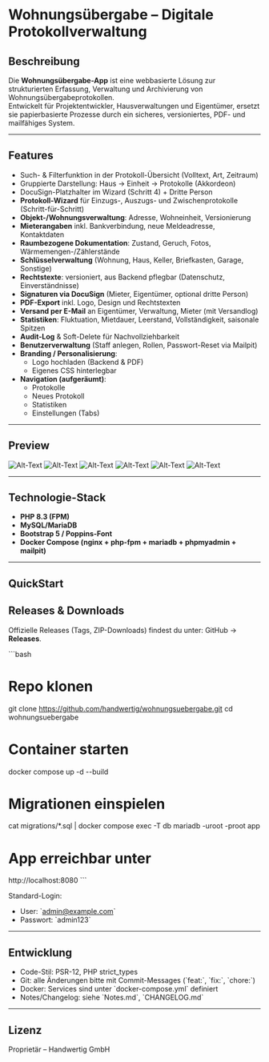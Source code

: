 # Wohnungsübergabe – Digitale Protokollverwaltung

## Beschreibung
Die **Wohnungsübergabe-App** ist eine webbasierte Lösung zur strukturierten Erfassung, Verwaltung und Archivierung von Wohnungsübergabeprotokollen.  
Entwickelt für Projektentwickler, Hausverwaltungen und Eigentümer, ersetzt sie papierbasierte Prozesse durch ein sicheres, versioniertes, PDF- und mailfähiges System.

---

## Features
- Such- & Filterfunktion in der Protokoll-Übersicht (Volltext, Art, Zeitraum)
- Gruppierte Darstellung: Haus → Einheit → Protokolle (Akkordeon)
- DocuSign-Platzhalter im Wizard (Schritt 4) + Dritte Person
- **Protokoll-Wizard** für Einzugs-, Auszugs- und Zwischenprotokolle (Schritt-für-Schritt)
- **Objekt-/Wohnungsverwaltung**: Adresse, Wohneinheit, Versionierung
- **Mieterangaben** inkl. Bankverbindung, neue Meldeadresse, Kontaktdaten
- **Raumbezogene Dokumentation**: Zustand, Geruch, Fotos, Wärmemengen-/Zählerstände
- **Schlüsselverwaltung** (Wohnung, Haus, Keller, Briefkasten, Garage, Sonstige)
- **Rechtstexte**: versioniert, aus Backend pflegbar (Datenschutz, Einverständnisse)
- **Signaturen via DocuSign** (Mieter, Eigentümer, optional dritte Person)
- **PDF-Export** inkl. Logo, Design und Rechtstexten
- **Versand per E-Mail** an Eigentümer, Verwaltung, Mieter (mit Versandlog)
- **Statistiken**: Fluktuation, Mietdauer, Leerstand, Vollständigkeit, saisonale Spitzen
- **Audit-Log** & Soft-Delete für Nachvollziehbarkeit
- **Benutzerverwaltung** (Staff anlegen, Rollen, Passwort-Reset via Mailpit)
- **Branding / Personalisierung**:
  - Logo hochladen (Backend & PDF)
  - Eigenes CSS hinterlegbar
- **Navigation (aufgeräumt)**:
  - Protokolle
  - Neues Protokoll
  - Statistiken
  - Einstellungen (Tabs)

---

## Preview
![Alt-Text](https://github.com/handwertig/wohnungsuebergabe/blob/main/docs/images/01%20login.png)
![Alt-Text](https://github.com/handwertig/wohnungsuebergabe/blob/main/docs/images/02%20uebersicht.png)
![Alt-Text](https://github.com/handwertig/wohnungsuebergabe/blob/main/docs/images/03%20wizard.png)
![Alt-Text](https://github.com/handwertig/wohnungsuebergabe/blob/main/docs/images/04%20statistik.png)
![Alt-Text](https://github.com/handwertig/wohnungsuebergabe/blob/main/docs/images/05%20einstellungen.png)
![Alt-Text](https://github.com/handwertig/wohnungsuebergabe/blob/main/docs/images/06%20texte.png)

---

## Technologie-Stack
- **PHP 8.3 (FPM)**  
- **MySQL/MariaDB**  
- **Bootstrap 5 / Poppins-Font**  
- **Docker Compose (nginx + php-fpm + mariadb + phpmyadmin + mailpit)**  

---

## QuickStart

## Releases & Downloads
Offizielle Releases (Tags, ZIP-Downloads) findest du unter: GitHub → **Releases**.


\`\`\`bash
# Repo klonen
git clone https://github.com/handwertig/wohnungsuebergabe.git
cd wohnungsuebergabe

# Container starten
docker compose up -d --build

# Migrationen einspielen
cat migrations/*.sql | docker compose exec -T db mariadb -uroot -proot app

# App erreichbar unter
http://localhost:8080
\`\`\`

Standard-Login:  
- User: \`admin@example.com\`  
- Passwort: \`admin123\`

---

## Entwicklung
- Code-Stil: PSR-12, PHP strict_types
- Git: alle Änderungen bitte mit Commit-Messages (\`feat:\`, \`fix:\`, \`chore:\`)
- Docker: Services sind unter \`docker-compose.yml\` definiert
- Notes/Changelog: siehe \`Notes.md\`, \`CHANGELOG.md\`

---

## Lizenz
Proprietär – Handwertig GmbH
